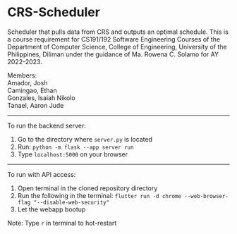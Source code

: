 # CRS-Scheduler

Scheduler that pulls data from CRS and outputs an optimal schedule.
This is a course requirement for CS191/192 Software Engineering Courses of the Department of Computer Science, College of Engineering, University of the Philippines, Diliman under the guidance of Ma. Rowena C. Solamo for AY 2022-2023.

Members: \
Amador, Josh \
Camingao, Ethan \
Gonzales, Isaiah Nikolo \
Tanael, Aaron Jude

---
To run the backend server:
1. Go to the directory where `server.py` is located
2. Run: `python -m flask --app server run`
3. Type `localhost:5000` on your browser

---
To run with API access:
1. Open terminal in the cloned repository directory
2. Run the following in the terminal: `flutter run -d chrome --web-browser-flag "--disable-web-security"`
3. Let the webapp bootup

Note: Type `r` in terminal to hot-restart
